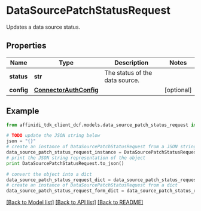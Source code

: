 # DataSourcePatchStatusRequest

Updates a data source status.

## Properties

| Name       | Type                                              | Description                    | Notes      |
| ---------- | ------------------------------------------------- | ------------------------------ | ---------- |
| **status** | **str**                                           | The status of the data source. |
| **config** | [**ConnectorAuthConfig**](ConnectorAuthConfig.md) |                                | [optional] |

## Example

```python
from affinidi_tdk_client_dcf.models.data_source_patch_status_request import DataSourcePatchStatusRequest

# TODO update the JSON string below
json = "{}"
# create an instance of DataSourcePatchStatusRequest from a JSON string
data_source_patch_status_request_instance = DataSourcePatchStatusRequest.from_json(json)
# print the JSON string representation of the object
print DataSourcePatchStatusRequest.to_json()

# convert the object into a dict
data_source_patch_status_request_dict = data_source_patch_status_request_instance.to_dict()
# create an instance of DataSourcePatchStatusRequest from a dict
data_source_patch_status_request_form_dict = data_source_patch_status_request.from_dict(data_source_patch_status_request_dict)
```

[[Back to Model list]](../README.md#documentation-for-models) [[Back to API list]](../README.md#documentation-for-api-endpoints) [[Back to README]](../README.md)

